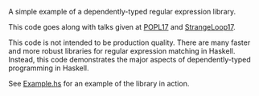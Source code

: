 A simple example of a dependently-typed regular expression library.

This code goes along with talks given at [POPL17](../popl17) and
[StrangeLoop17](../strangeloop17).

This code is not intended to be production quality. There are many faster and
more robust libraries for regular expression matching in Haskell. Instead,
this code demonstrates the major aspects of dependently-typed programming in
Haskell.

See [Example.hs](Example.hs) for an example of the library in action.
